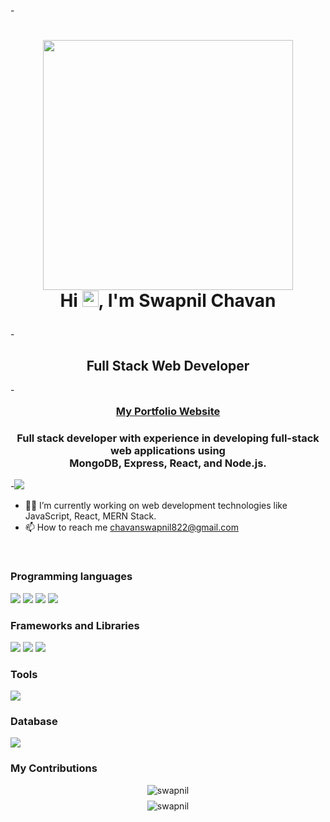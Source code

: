 -<h1 align="center">
    <img style= 'width:400px' src="https://cdna.artstation.com/p/assets/images/images/029/049/266/original/ricardo-braga-typing.gif?1596300272" > </br>
    Hi <img src='https://github.com/UtkarshPathrabe/UtkarshPathrabe/blob/main/assets/wave.gif?raw=true' height='26' alt='there'>, I'm Swapnil Chavan
</h1>
- <h2 align="center">Full Stack Web Developer</h2>
- <h3 align='center' style='margin: 16px 4px;'>
    <a href='https://swapnilchavan13.github.io/'>My Portfolio Website</a>
</h3>

<h3 align="center">
   Full stack developer with experience in developing full-stack web applications using </br>
   MongoDB, Express, React, and Node.js.
</h3>
-<img src="https://www.approvedcourse.com/wp-content/uploads/2021/06/Full-Stack-Developer.png" />
    
- 👨‍💻 I’m currently working on web development technologies like JavaScript, React, MERN Stack.
- 📫 How to reach me chavanswapnil822@gmail.com
<br/>
<h3>Programming languages</h3>
<p>
  <img src="https://img.shields.io/badge/HTML5-E34F26?style=for-the-badge&logo=html5&logoColor=white" />
  <img src="https://img.shields.io/badge/CSS3-1572B6?style=for-the-badge&logo=css3&logoColor=white" />
  <img src="https://img.shields.io/badge/JavaScript-323330?style=for-the-badge&logo=javascript&logoColor=F7DF1E" />
  <img src="https://img.shields.io/badge/json-5E5C5C?style=for-the-badge&logo=json&logoColor=white" />
</p>
<h3>Frameworks and Libraries</h3>
<p>
  <img src="https://img.shields.io/badge/Node.js-339933?style=for-the-badge&logo=nodedotjs&logoColor=white" />
  <img src="https://img.shields.io/badge/React-20232A?style=for-the-badge&logo=react&logoColor=61DAFB" />
  <img src="https://img.shields.io/badge/AngularJS-E23237?style=for-the-badge&logo=angularjs&logoColor=white" />
</p>
<h3>Tools</h3>
<p>
  <img src="https://img.shields.io/badge/Visual_Studio_Code-0078D4?style=for-the-badge&logo=visual%20studio%20code&logoColor=white" />
<p>
<h3>Database</h3>
<p>
  <img src="https://img.shields.io/badge/MongoDB-4EA94B?style=for-the-badge&logo=mongodb&logoColor=white" />
</p>
  
<h3>My Contributions</h3> 

<p align="center" style='margin: 8px 4px;'>
    <img src="https://github-readme-stats.vercel.app/api?username=swapnilchavan13&show_icons=true&locale=en&theme=gruvbox" alt="swapnil" />
</p>

<p align="center" style='margin: 8px 4px;'>
    <img src="https://github-readme-streak-stats.herokuapp.com/?user=swapnilchavan13&theme=gruvbox" alt="swapnil" />
</p>

